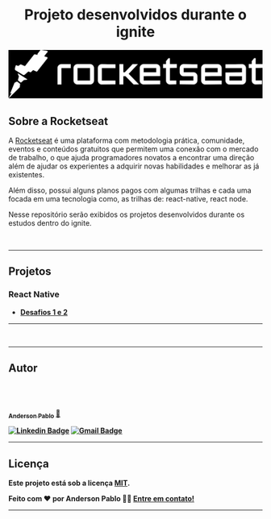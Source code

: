 <div align="center">
  <h1 >
    Projeto desenvolvidos durante o ignite 
  </h1>
</div>

<p align="center">
  <img alt="logo" width="650px"  title="#Be The Hero" src="./assets/logo.png" />
</p>

## Sobre a Rocketseat

<p align="left">

A [Rocketseat](https://blog.rocketseat.com.br) é uma plataforma com metodologia prática, comunidade, eventos e conteúdos gratuitos que permitem uma conexão com o mercado de trabalho, o que ajuda programadores novatos a encontrar uma direção além de ajudar os experientes a adquirir novas habilidades e melhorar as já existentes.

</p>

<p align="left">
Além disso, possui alguns planos pagos com algumas trilhas e cada uma focada em uma tecnologia como,  as trilhas de:
  react-native, 
  react
  node.

Nesse repositório serão exibidos os projetos desenvolvidos durante os estudos dentro do ignite.

</p>
<br/>

---

## Projetos

  <h3><strong>React Native</strongh3></h3>
  
  * [Desafios 1 e 2](https://github.com/andersonzeroone/Ignete-rocketseat/tree/main/Desafios%201%20e%202)

---

</br>

---

## Autor

</br>

<a href="https://github.com/andersonzeroone">
 <img style="border-radius: 50%;" src="https://avatars.githubusercontent.com/u/33969430?v=4" width="100px;" alt=""/>
 <br />
 <br />
 <sub><b>Anderson Pablo</b></sub></a> <a href="https://www.linkedin.com/in/anderson-pablo-js/" title="andersonPablo">🚀</a>
 <br />

[![Linkedin Badge](https://img.shields.io/badge/-Anderson-blue?style=flat-square&logo=Linkedin&logoColor=white&link=https://www.linkedin.com/in/anderson-pablo-js/)](https://www.linkedin.com/in/anderson-pablo-js/)
[![Gmail Badge](https://img.shields.io/badge/-anderson.pablo02@gmail.com-c14438?style=flat-square&logo=Gmail&logoColor=white&link=mailto:anderson.pablo02@gmail.com)](mailto:anderson.pablo02@gmail.com)

---

## Licença

Este projeto está sob a licença [MIT](./LICENSE).

Feito com ❤️ por Anderson Pablo 👋🏽 [Entre em contato!](https://www.linkedin.com/in/anderson-pablo-js/)

---

<!-- ##  Versões do README

[Português 🇧🇷](./README.md)  |  [Inglês sem emojis 🇺🇸](./README-en.md) | [Portugues sem logo  🇧🇷](./README-sem-logo.md)  -->
